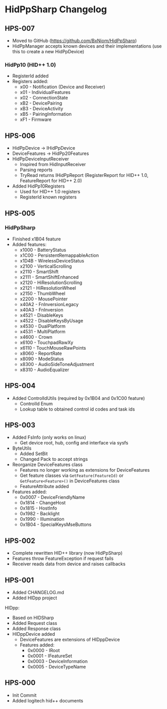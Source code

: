 # HidPpSharp Changelog

## HPS-007

* Moved to GitHub (https://github.com/BxNiom/HidPpSharp)
* HidPpManager accepts known devices and their implementations (use this to create a new HidPpDevice)

### HidPp10 (HID++ 1.0)

* RegisterId added
* Registers added:
    * x00 - Notification (Device and Receiver)
    * x01 - IndividualFeatures
    * x02 - ConnectionState
    * xB2 - DevicePairing
    * xB3 - DeviceActivity
    * xB5 - PairingInformation
    * xF1 - Firmware

## HPS-006

* HidPpDevice -> IHidPpDevice
* DeviceFeatures -> HidPp20Features
* HidPpDeviceInputReceiver
    * Inspired from HidInputReceiver
    * Parsing reports
    * TryRead returns IHidPpReport (RegisterReport for HID++ 1.0, FeatureReport for HID++ 2.0)
* Added HidPp10Registers
    * Used for HID++ 1.0 registers
    * RegisterId known registers

## HPS-005

### HidPpSharp

* Finished x1B04 feature
* Added features:
    * x1000 - BatteryStatus
    * x1C00 - PersistentRemappableAction
    * x1D4B - WirelessDeviceStatus
    * x2100 - VerticalScrolling
    * x2110 - SmartShift
    * x2111 - SmartShiftEnhanced
    * x2120 - HiResolutionScrolling
    * x2121 - HiResolutionWheel
    * x2150 - ThumbWheel
    * x2200 - MousePointer
    * x40A2 - FnInversionLegacy
    * x40A3 - FnInversion
    * x4521 - DisableKeys
    * x4522 - DisableKeysByUsage
    * x4530 - DualPlatform
    * x4531 - MultiPlatform
    * x4600 - Crown
    * x6100 - TouchpadRawXy
    * x6110 - TouchMouseRawPoints
    * x8060 - ReportRate
    * x8090 - ModeStatus
    * x8300 - AudioSideToneAdjustment
    * x8310 - AudioEqualizer

## HPS-004

* Added ControlIdUtils (required by 0x1B04 and 0x1C00 feature)
    * ControlId Enum
    * Lookup table to obtained control id codes and task ids

## HPS-003

* Added FsInfo (only works on linux)
    * Get device root, hub, config and interface via sysfs
* ByteUtils
    * Added SetBit
    * Changed Pack to accept strings
* Reorganize DeviceFeatures class
    * Features no longer working as extensions for DeviceFeatures
    * Get feature classes via ```GetFeature(FeatureId)``` or ```GetFeature<Feature>()``` in DeviceFeatures class
    * FeatureAttribute added
* Features added:
    * 0x0007 - DeviceFriendlyName
    * 0x1814 - ChangeHost
    * 0x1815 - HostInfo
    * 0x1982 - Backlight
    * 0x1990 - Illumination
    * 0x1B04 - SpecialKeysMseButtons

## HPS-002

* Complete rewritten HID++ library (now HidPpSharp)
* Features throw FeatureException if request fails
* Receiver reads data from device and raises callbacks

## HPS-001

* Added CHANGELOG.md
* Added HIDpp project

HIDpp:

* Based on HIDSharp
* Added Request class
* Added Response class
* HIDppDevice added
    * DeviceFeatures are extensions of HIDppDevice
    * Features added:
        * 0x0000 - IRoot
        * 0x0001 - IFeatureSet
        * 0x0003 - DeviceInformation
        * 0x0005 - DeviceTypeName

## HPS-000

* Init Commit
* Added logitech hid++ documents
